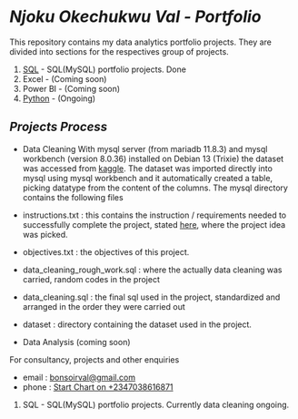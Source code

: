 # *Njoku Okechukwu Val - Portfolio*
This repository contains my data analytics portfolio projects. They are divided into sections for the respectives group of projects.

1. [SQL](https://github.com/bonsoirval/portfolio/tree/master/sql)   - SQL(MySQL) portfolio projects. Done
2. Excel - (Coming soon)
3. Power BI - (Coming soon)
4. [Python](https://github.com/bonsoirval/portfolio/tree/master/python/) - (Ongoing)
## *Projects Process*
- Data Cleaning
With mysql server (from mariadb 11.8.3) and mysql workbench (version 8.0.36) installed on Debian 13 (Trixie) the dataset was accessed 
from [kaggle](https://anvilproject.org/guides/content/creating-links).
The dataset was imported directly into mysql using mysql workbench and it automatically created a table, picking datatype from the content
of the columns. The mysql directory contains the following files
- instructions.txt : this contains the instruction / requirements needed to successfully complete the project, stated [here](https://www.dataquest.io/blog/sql-projects/), 
where the project idea was picked.
- objectives.txt : the objectives of this project. 
- data_cleaning_rough_work.sql : where the actually data cleaning was carried, random codes in the project
- data_cleaning.sql : the final sql used in the project, standardized and arranged in the order they were carried out
- dataset : directory containing the dataset used in the project.

- Data Analysis (coming soon)


For consultancy, projects and other enquiries
- email : bonsoirval@gmail.com
- phone : [Start Chart on +2347038616871](https://wa.link/bblwk8) 

1. SQL - SQL(MySQL) portfolio projects. Currently data cleaning ongoing.

